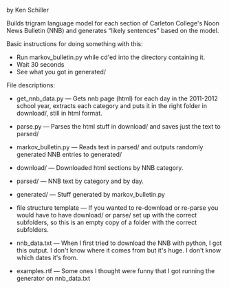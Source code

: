 by Ken Schiller

Builds trigram language model for each section of Carleton College's Noon News Bulletin (NNB) and generates “likely sentences” based on the model.

Basic instructions for doing something with this:
  - Run markov_bulletin.py while cd'ed into the directory containing it.
  - Wait 30 seconds
  - See what you got in generated/

File descriptions:
  - get_nnb_data.py — Gets nnb page (html) for each day in the 2011-2012 school year, extracts each category and puts it in the right folder in download/, still in html format.
  - parse.py — Parses the html stuff in download/ and saves just the text to parsed/
  - markov_bulletin.py — Reads text in parsed/ and outputs randomly generated NNB entries to generated/

  - download/ — Downloaded html sections by NNB category.
  - parsed/ — NNB text by category and by day.
  - generated/ — Stuff generated by markov_bulletin.py
  - file structure template — If you wanted to re-download or re-parse you would have to have download/ or parse/ set up with the correct subfolders, so this is an empty copy of a folder with the correct subfolders.

  - nnb_data.txt — When I first tried to download the NNB with python, I got this output. I don't know where it comes from but it's huge. I don't know which dates it's from.
  - examples.rtf — Some ones I thought were funny that I got running the generator on nnb_data.txt
